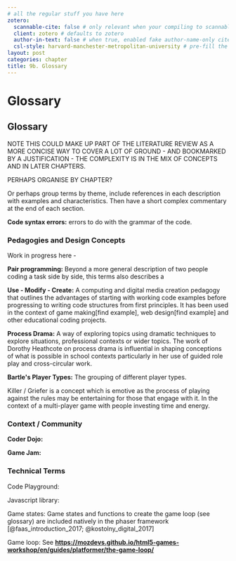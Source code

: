 ```yaml
---
# all the regular stuff you have here
zotero:
  scannable-cite: false # only relevant when your compiling to scannable-cite .odt
  client: zotero # defaults to zotero
  author-in-text: false # when true, enabled fake author-name-only cites by replacing it with the text of the last names of the authors
  csl-style: harvard-manchester-metropolitan-university # pre-fill the style
layout: post
categories: chapter
title: 9b. Glossary 
---
```


# Glossary

## Glossary

NOTE THIS COULD MAKE UP PART OF THE LITERATURE REVIEW AS A MORE CONCISE WAY TO COVER A LOT OF GROUND - AND BOOKMARKED BY A JUSTIFICATION - THE COMPLEXITY IS IN THE MIX OF CONCEPTS AND IN LATER CHAPTERS.

PERHAPS ORGANISE BY CHAPTER?

Or perhaps group terms by theme, include references in each description with examples and characteristics. Then have a short complex commentary at the end of each section.  


**Code syntax errors:** errors to do with the grammar of the code.

### Pedagogies and Design Concepts

Work in progress here -

**Pair programming:** Beyond a more general description of two people coding a task side by side, this terms also describes a  

**Use - Modify - Create:** A computing and digital media creation pedagogy that outlines the advantages of starting with working code examples before progressing to writing code structures from first principles. It has been used in the context of game making[find example], web design[find example] and other educational coding projects.

**Process Drama:** A way of exploring topics using dramatic techniques to explore situations, professional contexts or wider topics. The work of Dorothy Heathcote on process drama is influential in shaping conceptions of what is possible in school contexts particularly in her use of guided role play and cross-circular work.


**Bartle's Player Types:** The grouping of different player types.

Killer / Griefer is a concept which is emotive as the process of playing against the rules may be entertaining for those that engage with it. In the context of a multi-player game with people investing time and energy.

### Context / Community

**Coder Dojo:**

**Game Jam:**


### Technical Terms

Code Playground:

Javascript library:  

Game states: Game states and functions to create the game loop (see glossary) are included natively in the phaser framework [@faas_introduction_2017; @kostolny_digital_2017]

Game loop:
See **https://mozdevs.github.io/html5-games-workshop/en/guides/platformer/the-game-loop/**
